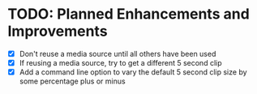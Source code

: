 # TODO: Planned Enhancements and Improvements

- [x] Don't reuse a media source until all others have been used
- [x] If reusing a media source, try to get a different 5 second clip
- [x] Add a command line option to vary the default 5 second clip size by some percentage plus or minus